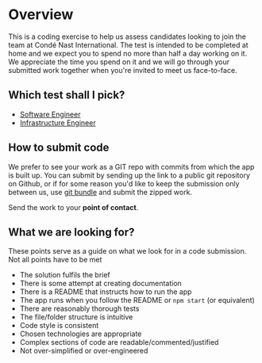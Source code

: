 # Overview

This is a coding exercise to help us assess candidates looking to join the team at Condé Nast International.  The test is intended to be completed at home and we expect you to spend no more than half a day working on it. We appreciate the time you spend on it and we will go through your submitted work together when you're invited to meet us face-to-face.        

## Which test shall I pick?
 - [Software Engineer](se-test)
 - [Infrastructure Engineer](infra-test)   

## How to submit code
We prefer to see your work as a GIT repo with commits from which the app is built up.
You can submit by sending up the link to a public git repository on Github, or if for some reason you'd 
like to keep the submission only between us, use [git bundle](https://git-scm.com/docs/git-bundle) and submit the zipped work.

Send the work to your **point of contact**. 

## What we are looking for?
These points serve as a guide on what we look for in a code submission. Not all points have to be met
 - The solution fulfils the brief
 - There is some attempt at creating documentation
 - There is a README that instructs how to run the app
 - The app runs when you follow the README or `npm start` (or equivalent)
 - There are reasonably thorough tests
 - The file/folder structure is intuitive
 - Code style is consistent
 - Chosen technologies are appropriate
 - Complex sections of code are readable/commented/justified
 - Not over-simplified or over-engineered
